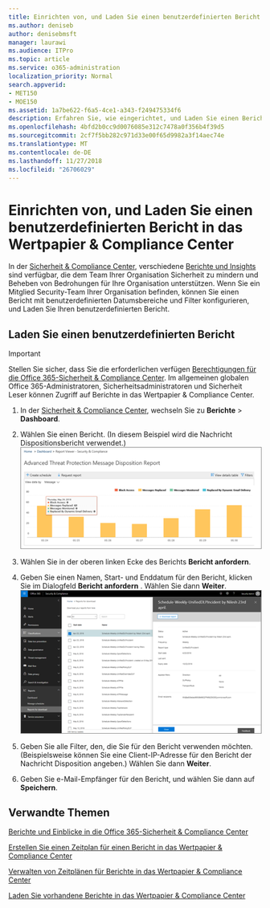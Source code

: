 ```yaml
---
title: Einrichten von, und Laden Sie einen benutzerdefinierten Bericht in das Wertpapier &amp; Compliance Center
ms.author: deniseb
author: denisebmsft
manager: laurawi
ms.audience: ITPro
ms.topic: article
ms.service: o365-administration
localization_priority: Normal
search.appverid:
- MET150
- MOE150
ms.assetid: 1a7be622-f6a5-4ce1-a343-f249475334f6
description: Erfahren Sie, wie eingerichtet, und Laden Sie einen Bericht mit einem benutzerdefinierten Datumsbereich und Filtern in das Wertpapier &amp; Compliance Center.
ms.openlocfilehash: 4bfd2b0cc9d0076085e312c7478a0f356b4f39d5
ms.sourcegitcommit: 2cf7f5bb282c971d33e00f65d9982a3f14aec74e
ms.translationtype: MT
ms.contentlocale: de-DE
ms.lasthandoff: 11/27/2018
ms.locfileid: "26706029"
---
```

# <a name="set-up-and-download-a-custom-report-in-the-security-amp-compliance-center"></a>Einrichten von, und Laden Sie einen benutzerdefinierten Bericht in das Wertpapier &amp; Compliance Center

In der [Sicherheit &amp; Compliance Center](https://security.microsoft.com), verschiedene [Berichte und Insights](reports-and-insights-in-security-and-compliance.md) sind verfügbar, die dem Team Ihrer Organisation Sicherheit zu mindern und Beheben von Bedrohungen für Ihre Organisation unterstützen. Wenn Sie ein Mitglied Security-Team Ihrer Organisation befinden, können Sie einen Bericht mit benutzerdefinierten Datumsbereiche und Filter konfigurieren, und Laden Sie Ihren benutzerdefinierten Bericht. 
  
## <a name="download-a-custom-report"></a>Laden Sie einen benutzerdefinierten Bericht

> [!IMPORTANT]
> Stellen Sie sicher, dass Sie die erforderlichen verfügen [Berechtigungen für die Office 365-Sicherheit &amp; Compliance Center](permissions-in-the-security-and-compliance-center.md). Im allgemeinen globalen Office 365-Administratoren, Sicherheitsadministratoren und Sicherheit Leser können Zugriff auf Berichte in das Wertpapier &amp; Compliance Center. 
  
1. In der [Sicherheit &amp; Compliance Center](https://security.microsoft.com), wechseln Sie zu **Berichte** \> **Dashboard**.
    
2. Wählen Sie einen Bericht. (In diesem Beispiel wird die Nachricht Dispositionsbericht verwendet.)<br/>![Wählen Sie zu einen Bericht herunterladen Bericht anfordern](media/b566925d-b9d9-453d-9bdd-f2637c7ba140.png)
  
3. Wählen Sie in der oberen linken Ecke des Berichts **Bericht anfordern**.
    
4. Geben Sie einen Namen, Start- und Enddatum für den Bericht, klicken Sie im Dialogfeld **Bericht anfordern** . Wählen Sie dann **Weiter**.<br/>![In das Wertpapier &amp; Compliance Center, wählen Sie Berichte \> Berichte für den Download](media/65e625f5-c98c-49fc-9c1f-8c80ec8308fd.png)
  
5. Geben Sie alle Filter, den, die Sie für den Bericht verwenden möchten. (Beispielsweise können Sie eine Client-IP-Adresse für den Bericht der Nachricht Disposition angeben.) Wählen Sie dann **Weiter**.
    
6. Geben Sie e-Mail-Empfänger für den Bericht, und wählen Sie dann auf **Speichern**.
    
## <a name="related-topics"></a>Verwandte Themen

[Berichte und Einblicke in die Office 365-Sicherheit &amp; Compliance Center](reports-and-insights-in-security-and-compliance.md)
  
[Erstellen Sie einen Zeitplan für einen Bericht in das Wertpapier &amp; Compliance Center](create-a-schedule-for-a-report.md)
  
[Verwalten von Zeitplänen für Berichte in das Wertpapier &amp; Compliance Center](manage-schedules-for-multiple-reports.md)
  
[Laden Sie vorhandene Berichte in das Wertpapier &amp; Compliance Center](download-existing-reports.md)
  

